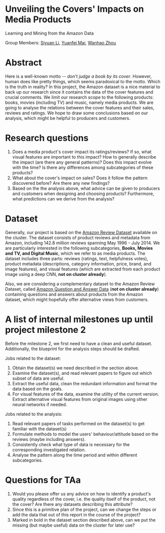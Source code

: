 # Unveiling the Covers' Impacts on Media Products

Learning and Mining from the Amazon Data

Group Members: [Siyuan Li](mailto:siyuan.li@epfl.ch), [Yuanfei Mai](mailto:yuanfei.mai@epfl.ch), [Wanhao Zhou](mailto:wanhao.zhou@epfl.ch)

# Abstract
Here is a well-known motto -- *don't judge a book by its cover*. However, human does like pretty things, which seems paradoxical to the motto. Which is the truth in reality? In this project, the Amazon dataset is a nice material to back up our research since it contains the data of the cover features and crucial comments. We limit our research scope to the following products: books, movies (including TV) and music, namely media products. We are going to analyse the relations between the cover features and their sales, reviews and ratings. We hope to draw some conclusions based on our analysis, which might be helpful to producers and customers.

# Research questions
1. Does a media product's cover impact its ratings/reviews? If so, what visual features are important to this impact? How to generally describe the impact (are there any general patterns)? Does this impact evolve with the time? Is there any differences among subcategories of these products?
2. What about the cover's impact on sales? Does it follow the pattern discovered before? Are there any new findings?
3. Based on the the analysis above, what advice can be given to producers and customers when designing and choosing products? Furthermore, what predictions can we derive from the analysis?

# Dataset
Generally, our project is based on the [Amazon Review Dataset](http://jmcauley.ucsd.edu/data/amazon/) available on the cluster. The dataset consists of product reviews and metadata from Amazon, including 142.8 million reviews spanning May 1996 - July 2014. We are particularly interested in the following subcategories, **Books, Movies and TV, and Digital Music**, which we refer to as media products. The dataset includes three parts: reviews (ratings, text, helpfulness votes), product metadata (descriptions, category information, price, brand, and image features), and visual features (which are extracted from each product image using a deep CNN, **not on cluster already**).

Also, we are considering a complementary dataset to the Amazon Review Dataset, called [Amazon Question and Answer Data](https://cseweb.ucsd.edu/~jmcauley/datasets.html#amazon_qa) (**not on cluster already**) containing questions and answers about products from the Amazon dataset, which might hopefully offer alternative views from customers.


# A list of internal milestones up until project milestone 2
Before the milestone 2, we first need to have a clean and useful dataset. Additionally, the blueprint for the analysis steps should be drafted.

Jobs related to the dataset: 
1. Obtain the dataset(s) we need described in the section above.
2. Examine the dataset(s), and read relevant papers to figure out which subset of data are useful.
3. Extract the useful data, clean the redundant information and format the data based on the goals.
4. For visual features of the data, examine the utility of the current version. Extract alternative visual features from original images using other neural networks if needed.

Jobs related to the analysis:
 1. Read relevant papers of tasks performed on the dataset(s) to get familiar with the dataset(s)
 2. Formulate methods to model the users' behaviour/attitude
    based on the reviews (maybe including answers).
 3. Consistently check what type of data is necessary for the corresponding investigated relation.
 4. Analyse the pattern along the time period and within different subcategories.

# Questions for TAa
1. Would you please offer us any advice on how to identify a product's quality regardless of the cover, i.e. the quality itself of the product, not the cover? Are there any datasets describing this attribute?
2. Since this is a primitive plan of the project, can we change the steps or add the data that out of this report in the course of the project?
3. Marked in bold in the dataset section described above, can we put the missing (but maybe useful) data on the cluster for later use?
